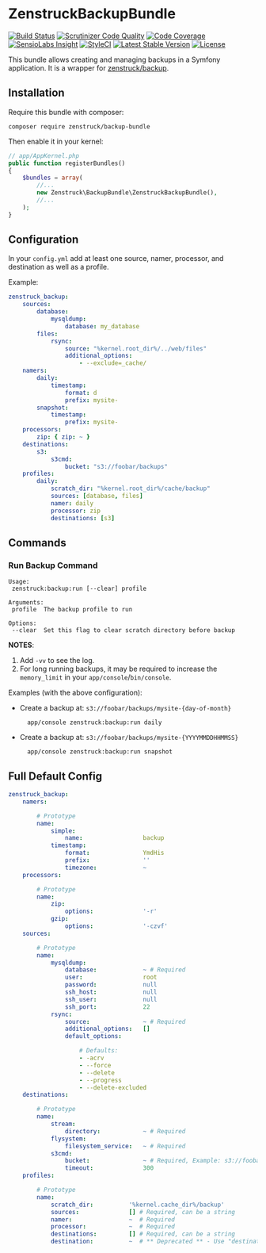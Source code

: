 # ZenstruckBackupBundle

[![Build Status](http://img.shields.io/travis/kbond/ZenstruckBackupBundle.svg?style=flat-square)](https://travis-ci.org/kbond/ZenstruckBackupBundle)
[![Scrutinizer Code Quality](http://img.shields.io/scrutinizer/g/kbond/ZenstruckBackupBundle.svg?style=flat-square)](https://scrutinizer-ci.com/g/kbond/ZenstruckBackupBundle/)
[![Code Coverage](http://img.shields.io/scrutinizer/coverage/g/kbond/ZenstruckBackupBundle.svg?style=flat-square)](https://scrutinizer-ci.com/g/kbond/ZenstruckBackupBundle/)
[![SensioLabs Insight](https://img.shields.io/sensiolabs/i/537700be-cb48-4bfd-9b77-356b1ad77cc3.svg?style=flat-square)](https://insight.sensiolabs.com/projects/537700be-cb48-4bfd-9b77-356b1ad77cc3)
[![StyleCI](https://styleci.io/repos/18815669/shield)](https://styleci.io/repos/18815669)
[![Latest Stable Version](http://img.shields.io/packagist/v/zenstruck/backup-bundle.svg?style=flat-square)](https://packagist.org/packages/zenstruck/backup-bundle)
[![License](http://img.shields.io/packagist/l/zenstruck/backup-bundle.svg?style=flat-square)](https://packagist.org/packages/zenstruck/backup-bundle)

This bundle allows creating and managing backups in a Symfony application. It is a wrapper for
[zenstruck/backup](https://github.com/kbond/php-backup).

## Installation

Require this bundle with composer:

    composer require zenstruck/backup-bundle

Then enable it in your kernel:

```php
// app/AppKernel.php
public function registerBundles()
{
    $bundles = array(
        //...
        new Zenstruck\BackupBundle\ZenstruckBackupBundle(),
        //...
    );
}
```

## Configuration

In your `config.yml` add at least one source, namer, processor, and destination as well as a profile.

Example:

```yaml
zenstruck_backup:
    sources:
        database:
            mysqldump:
                database: my_database
        files:
            rsync:
                source: "%kernel.root_dir%/../web/files"
                additional_options:
                    - --exclude=_cache/
    namers:
        daily:
            timestamp:
                format: d
                prefix: mysite-
        snapshot:
            timestamp:
                prefix: mysite-
    processors:
        zip: { zip: ~ }
    destinations:
        s3:
            s3cmd:
                bucket: "s3://foobar/backups"
    profiles:
        daily:
            scratch_dir: "%kernel.root_dir%/cache/backup"
            sources: [database, files]
            namer: daily
            processor: zip
            destinations: [s3]
```

## Commands

### Run Backup Command

```
Usage:
 zenstruck:backup:run [--clear] profile

Arguments:
 profile  The backup profile to run

Options:
 --clear  Set this flag to clear scratch directory before backup
```

**NOTES**:

1. Add `-vv` to see the log.
2. For long running backups, it may be required to increase the `memory_limit` in your `app/console`/`bin/console`.

Examples (with the above configuration):

* Create a backup at: `s3://foobar/backups/mysite-{day-of-month}`

        app/console zenstruck:backup:run daily

* Create a backup at: `s3://foobar/backups/mysite-{YYYYMMDDHHMMSS}`

        app/console zenstruck:backup:run snapshot

## Full Default Config

```yaml
zenstruck_backup:
    namers:

        # Prototype
        name:
            simple:
                name:                 backup
            timestamp:
                format:               YmdHis
                prefix:               ''
                timezone:             ~
    processors:

        # Prototype
        name:
            zip:
                options:              '-r'
            gzip:
                options:              '-czvf'
    sources:

        # Prototype
        name:
            mysqldump:
                database:             ~ # Required
                user:                 root
                password:             null
                ssh_host:             null
                ssh_user:             null
                ssh_port:             22
            rsync:
                source:               ~ # Required
                additional_options:   []
                default_options:

                    # Defaults:
                    - -acrv
                    - --force
                    - --delete
                    - --progress
                    - --delete-excluded
    destinations:

        # Prototype
        name:
            stream:
                directory:            ~ # Required
            flysystem:
                filesystem_service:   ~ # Required
            s3cmd:
                bucket:               ~ # Required, Example: s3://foobar/backups
                timeout:              300
    profiles:

        # Prototype
        name:
            scratch_dir:          '%kernel.cache_dir%/backup'
            sources:              [] # Required, can be a string
            namer:                ~  # Required
            processor:            ~  # Required
            destinations:         [] # Required, can be a string
            destination:          ~  # ** Deprecated ** - Use "destinations" instead
```
